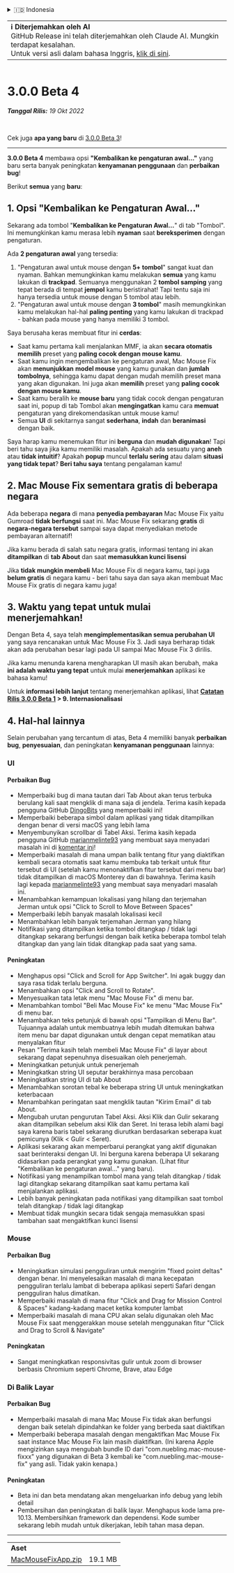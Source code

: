 <details>
<summary>🇮🇩 Indonesia</summary>

[🇬🇧 English (GitHub Release)](https://github.com/noah-nuebling/mac-mouse-fix/releases/tag/3.0.0-Beta-4)\
[🇦🇩 Català](https://redirect.macmousefix.com/?target=mmf-release&tag=3.0.0-Beta-4&locale=ca)\
[🇩🇪 Deutsch](https://redirect.macmousefix.com/?target=mmf-release&tag=3.0.0-Beta-4&locale=de)\
[🇪🇸 Español](https://redirect.macmousefix.com/?target=mmf-release&tag=3.0.0-Beta-4&locale=es)\
[🇫🇷 Français](https://redirect.macmousefix.com/?target=mmf-release&tag=3.0.0-Beta-4&locale=fr)\
**🇮🇩 Indonesia**\
[🇮🇹 Italiano](https://redirect.macmousefix.com/?target=mmf-release&tag=3.0.0-Beta-4&locale=it)\
[🇭🇺 Magyar](https://redirect.macmousefix.com/?target=mmf-release&tag=3.0.0-Beta-4&locale=hu)\
[🇳🇱 Nederlands](https://redirect.macmousefix.com/?target=mmf-release&tag=3.0.0-Beta-4&locale=nl)\
[🇵🇱 Polski](https://redirect.macmousefix.com/?target=mmf-release&tag=3.0.0-Beta-4&locale=pl)\
[🇧🇷 Português (Brasil)](https://redirect.macmousefix.com/?target=mmf-release&tag=3.0.0-Beta-4&locale=pt-BR)\
[🇵🇹 Português (Portugal)](https://redirect.macmousefix.com/?target=mmf-release&tag=3.0.0-Beta-4&locale=pt-PT)\
[🇷🇴 Română](https://redirect.macmousefix.com/?target=mmf-release&tag=3.0.0-Beta-4&locale=ro)\
[🇸🇪 Svenska](https://redirect.macmousefix.com/?target=mmf-release&tag=3.0.0-Beta-4&locale=sv)\
[🇻🇳 Tiếng Việt](https://redirect.macmousefix.com/?target=mmf-release&tag=3.0.0-Beta-4&locale=vi)\
[🇹🇷 Türkçe](https://redirect.macmousefix.com/?target=mmf-release&tag=3.0.0-Beta-4&locale=tr)\
[🇨🇿 Čeština](https://redirect.macmousefix.com/?target=mmf-release&tag=3.0.0-Beta-4&locale=cs)\
[🇬🇷 Ελληνικά](https://redirect.macmousefix.com/?target=mmf-release&tag=3.0.0-Beta-4&locale=el)\
[🇷🇺 Русский](https://redirect.macmousefix.com/?target=mmf-release&tag=3.0.0-Beta-4&locale=ru)\
[🇺🇦 Українська](https://redirect.macmousefix.com/?target=mmf-release&tag=3.0.0-Beta-4&locale=uk)\
[🇮🇱 עברית](https://redirect.macmousefix.com/?target=mmf-release&tag=3.0.0-Beta-4&locale=he)\
[🇸🇦 العربية](https://redirect.macmousefix.com/?target=mmf-release&tag=3.0.0-Beta-4&locale=ar)\
[🇮🇳 हिन्दी](https://redirect.macmousefix.com/?target=mmf-release&tag=3.0.0-Beta-4&locale=hi)\
[🇹🇭 ไทย](https://redirect.macmousefix.com/?target=mmf-release&tag=3.0.0-Beta-4&locale=th)\
[🇨🇳 中文 (简体)](https://redirect.macmousefix.com/?target=mmf-release&tag=3.0.0-Beta-4&locale=zh-Hans)\
[🇨🇳 中文 (繁體)](https://redirect.macmousefix.com/?target=mmf-release&tag=3.0.0-Beta-4&locale=zh-Hant)\
[🇭🇰 中文（香港)](https://redirect.macmousefix.com/?target=mmf-release&tag=3.0.0-Beta-4&locale=zh-HK)\
[🇯🇵 日本語](https://redirect.macmousefix.com/?target=mmf-release&tag=3.0.0-Beta-4&locale=ja)\
[🇰🇷 한국어](https://redirect.macmousefix.com/?target=mmf-release&tag=3.0.0-Beta-4&locale=ko)\
[Help translate Mac Mouse Fix to different languages!](https://github.com/noah-nuebling/mac-mouse-fix/discussions/731)
</details>
<table align=><td>
<b>ℹ️ Diterjemahkan oleh AI</b><br>
GitHub Release ini telah diterjemahkan oleh Claude AI. Mungkin terdapat kesalahan.<br>
Untuk versi asli dalam bahasa Inggris, <a href="https://github.com/noah-nuebling/mac-mouse-fix/releases/tag/3.0.0-Beta-4">klik di sini</a>.
</td></table>

<table></table>

# 3.0.0 Beta 4
***Tanggal Rilis:** 19 Okt 2022*

<br>

Cek juga **apa yang baru** di [3.0.0 Beta 3](https://redirect.macmousefix.com/?target=mmf-release&tag=3.0.0-Beta-3&locale=id)!

---

**3.0.0 Beta 4** membawa opsi **"Kembalikan ke pengaturan awal..."** yang baru serta banyak peningkatan **kenyamanan penggunaan** dan **perbaikan bug**!

Berikut **semua** yang **baru**:

## 1. Opsi "Kembalikan ke Pengaturan Awal..."

Sekarang ada tombol "**Kembalikan ke Pengaturan Awal...**" di tab "Tombol".
Ini memungkinkan kamu merasa lebih **nyaman** saat **bereksperimen** dengan pengaturan.

Ada **2 pengaturan awal** yang tersedia:

1. "Pengaturan awal untuk mouse dengan **5+ tombol**" sangat kuat dan nyaman. Bahkan memungkinkan kamu melakukan **semua** yang kamu lakukan di **trackpad**. Semuanya menggunakan 2 **tombol samping** yang tepat berada di tempat **jempol** kamu beristirahat! Tapi tentu saja ini hanya tersedia untuk mouse dengan 5 tombol atau lebih.
2. "Pengaturan awal untuk mouse dengan **3 tombol**" masih memungkinkan kamu melakukan hal-hal **paling penting** yang kamu lakukan di trackpad - bahkan pada mouse yang hanya memiliki 3 tombol.

Saya berusaha keras membuat fitur ini **cerdas**:

- Saat kamu pertama kali menjalankan MMF, ia akan **secara otomatis memilih** preset yang **paling cocok dengan mouse kamu**.
- Saat kamu ingin mengembalikan ke pengaturan awal, Mac Mouse Fix akan **menunjukkan** **model mouse** yang kamu gunakan dan **jumlah tombolnya**, sehingga kamu dapat dengan mudah memilih preset mana yang akan digunakan. Ini juga akan **memilih** preset yang **paling cocok dengan mouse kamu**.
- Saat kamu beralih ke **mouse baru** yang tidak cocok dengan pengaturan saat ini, popup di tab Tombol akan **mengingatkan** kamu cara **memuat** pengaturan yang direkomendasikan untuk mouse kamu!
- Semua **UI** di sekitarnya sangat **sederhana**, **indah** dan **beranimasi** dengan baik.

Saya harap kamu menemukan fitur ini **berguna** dan **mudah digunakan**! Tapi beri tahu saya jika kamu memiliki masalah.
Apakah ada sesuatu yang **aneh** atau **tidak intuitif**? Apakah **popup** muncul **terlalu sering** atau dalam **situasi yang tidak tepat**? **Beri tahu saya** tentang pengalaman kamu!

## 2. Mac Mouse Fix sementara gratis di beberapa negara

Ada beberapa **negara** di mana **penyedia pembayaran** Mac Mouse Fix yaitu Gumroad **tidak berfungsi** saat ini.
Mac Mouse Fix sekarang **gratis** di **negara-negara tersebut** sampai saya dapat menyediakan metode pembayaran alternatif!

Jika kamu berada di salah satu negara gratis, informasi tentang ini akan **ditampilkan** di **tab About** dan saat **memasukkan kunci lisensi**

Jika **tidak mungkin membeli** Mac Mouse Fix di negara kamu, tapi juga **belum gratis** di negara kamu - beri tahu saya dan saya akan membuat Mac Mouse Fix gratis di negara kamu juga!

## 3. Waktu yang tepat untuk mulai menerjemahkan!

Dengan Beta 4, saya telah **mengimplementasikan semua perubahan UI** yang saya rencanakan untuk Mac Mouse Fix 3. Jadi saya berharap tidak akan ada perubahan besar lagi pada UI sampai Mac Mouse Fix 3 dirilis.

Jika kamu menunda karena mengharapkan UI masih akan berubah, maka **ini adalah waktu yang tepat** untuk mulai **menerjemahkan** aplikasi ke bahasa kamu!

Untuk **informasi lebih lanjut** tentang menerjemahkan aplikasi, lihat **[Catatan Rilis 3.0.0 Beta 1](https://redirect.macmousefix.com/?target=mmf-release&tag=3.0.0-Beta-1.1&locale=id) > 9. Internasionalisasi**

## 4. Hal-hal lainnya

Selain perubahan yang tercantum di atas, Beta 4 memiliki banyak **perbaikan bug**, **penyesuaian**, dan peningkatan **kenyamanan penggunaan** lainnya:

### UI

#### Perbaikan Bug

- Memperbaiki bug di mana tautan dari Tab About akan terus terbuka berulang kali saat mengklik di mana saja di jendela. Terima kasih kepada pengguna GitHub [DingoBits](https://github.com/DingoBits) yang memperbaiki ini!
- Memperbaiki beberapa simbol dalam aplikasi yang tidak ditampilkan dengan benar di versi macOS yang lebih lama
- Menyembunyikan scrollbar di Tabel Aksi. Terima kasih kepada pengguna GitHub [marianmelinte93](https://github.com/marianmelinte93) yang membuat saya menyadari masalah ini di [komentar ini](https://github.com/noah-nuebling/mac-mouse-fix/discussions/366#discussioncomment-3728994)!
- Memperbaiki masalah di mana umpan balik tentang fitur yang diaktifkan kembali secara otomatis saat kamu membuka tab terkait untuk fitur tersebut di UI (setelah kamu menonaktifkan fitur tersebut dari menu bar) tidak ditampilkan di macOS Monterey dan di bawahnya. Terima kasih lagi kepada [marianmelinte93](https://github.com/marianmelinte93) yang membuat saya menyadari masalah ini.
- Menambahkan kemampuan lokalisasi yang hilang dan terjemahan Jerman untuk opsi "Click to Scroll to Move Between Spaces"
- Memperbaiki lebih banyak masalah lokalisasi kecil
- Menambahkan lebih banyak terjemahan Jerman yang hilang
- Notifikasi yang ditampilkan ketika tombol ditangkap / tidak lagi ditangkap sekarang berfungsi dengan baik ketika beberapa tombol telah ditangkap dan yang lain tidak ditangkap pada saat yang sama.

#### Peningkatan

- Menghapus opsi "Click and Scroll for App Switcher". Ini agak buggy dan saya rasa tidak terlalu berguna.
- Menambahkan opsi "Click and Scroll to Rotate".
- Menyesuaikan tata letak menu "Mac Mouse Fix" di menu bar.
- Menambahkan tombol "Beli Mac Mouse Fix" ke menu "Mac Mouse Fix" di menu bar.
- Menambahkan teks petunjuk di bawah opsi "Tampilkan di Menu Bar". Tujuannya adalah untuk membuatnya lebih mudah ditemukan bahwa item menu bar dapat digunakan untuk dengan cepat mematikan atau menyalakan fitur
- Pesan "Terima kasih telah membeli Mac Mouse Fix" di layar about sekarang dapat sepenuhnya disesuaikan oleh penerjemah.
- Meningkatkan petunjuk untuk penerjemah
- Meningkatkan string UI seputar berakhirnya masa percobaan
- Meningkatkan string UI di tab About
- Menambahkan sorotan tebal ke beberapa string UI untuk meningkatkan keterbacaan
- Menambahkan peringatan saat mengklik tautan "Kirim Email" di tab About.
- Mengubah urutan pengurutan Tabel Aksi. Aksi Klik dan Gulir sekarang akan ditampilkan sebelum aksi Klik dan Seret. Ini terasa lebih alami bagi saya karena baris tabel sekarang diurutkan berdasarkan seberapa kuat pemicunya (Klik < Gulir < Seret).
- Aplikasi sekarang akan memperbarui perangkat yang aktif digunakan saat berinteraksi dengan UI. Ini berguna karena beberapa UI sekarang didasarkan pada perangkat yang kamu gunakan. (Lihat fitur "Kembalikan ke pengaturan awal..." yang baru).
- Notifikasi yang menampilkan tombol mana yang telah ditangkap / tidak lagi ditangkap sekarang ditampilkan saat kamu pertama kali menjalankan aplikasi.
- Lebih banyak peningkatan pada notifikasi yang ditampilkan saat tombol telah ditangkap / tidak lagi ditangkap
- Membuat tidak mungkin secara tidak sengaja memasukkan spasi tambahan saat mengaktifkan kunci lisensi

### Mouse

#### Perbaikan Bug

- Meningkatkan simulasi pengguliran untuk mengirim "fixed point deltas" dengan benar. Ini menyelesaikan masalah di mana kecepatan pengguliran terlalu lambat di beberapa aplikasi seperti Safari dengan pengguliran halus dimatikan.
- Memperbaiki masalah di mana fitur "Click and Drag for Mission Control & Spaces" kadang-kadang macet ketika komputer lambat
- Memperbaiki masalah di mana CPU akan selalu digunakan oleh Mac Mouse Fix saat menggerakkan mouse setelah menggunakan fitur "Click and Drag to Scroll & Navigate"

#### Peningkatan

- Sangat meningkatkan responsivitas gulir untuk zoom di browser berbasis Chromium seperti Chrome, Brave, atau Edge

### Di Balik Layar

#### Perbaikan Bug

- Memperbaiki masalah di mana Mac Mouse Fix tidak akan berfungsi dengan baik setelah dipindahkan ke folder yang berbeda saat diaktifkan
- Memperbaiki beberapa masalah dengan mengaktifkan Mac Mouse Fix saat instance Mac Mouse Fix lain masih diaktifkan. (Ini karena Apple mengizinkan saya mengubah bundle ID dari "com.nuebling.mac-mouse-fixxx" yang digunakan di Beta 3 kembali ke "com.nuebling.mac-mouse-fix" yang asli. Tidak yakin kenapa.)

#### Peningkatan

- Beta ini dan beta mendatang akan mengeluarkan info debug yang lebih detail
- Pembersihan dan peningkatan di balik layar. Menghapus kode lama pre-10.13. Membersihkan framework dan dependensi. Kode sumber sekarang lebih mudah untuk dikerjakan, lebih tahan masa depan.

---

<table align="start">
<tr>
    <td colspan=2>
        <b>Aset</b>
    </td>
</tr>
<tr>
    <td><a href="https://github.com/noah-nuebling/mac-mouse-fix/releases/download/3.0.0-Beta-4/MacMouseFixApp.zip">MacMouseFixApp.zip</a></td>
    <td>19.1 MB</td>
</tr>
</table>